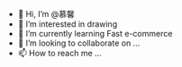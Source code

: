 - 👋 Hi, I’m @慕馨
- 👀 I’m interested in drawing
- 🌱 I’m currently learning Fast e-commerce
- 💞️ I’m looking to collaborate on ...
- 📫 How to reach me ...

<!---
Chia001/Chia001 is a ✨ special ✨ repository because its `README.md` (this file) appears on your GitHub profile.
You can click the Preview link to take a look at your changes.
--->
